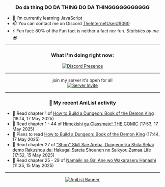 <div align="center">

### Do da thing DO DA THING DO DA THINGGGGGGGGGGG
</div>

- 🌱 I’m currently learning JavaScript
- 📫 You can contact me on Discord [TheInternetUser#9060](https://discord.com/users/534117072796385300)
- ⚡ Fun fact: 80% of the Fun fact is neither a fact nor fun. _Statistics by me 😎_
<hr>

<div align="center">

### What I'm doing right now:
[![Discord Presence](https://lanyard.cnrad.dev/api/534117072796385300)](https://discord.com/users/534117072796385300)
<hr>

join my server it's open for all <br>
[![Server Invite](https://invidget.switchblade.xyz/bfYgVHxrSs)](https://discord.gg/bfYgVHxrSs)

<hr>
  
### 🌸 My recent AniList activity

</div>

<!-- ANILIST_ACTIVITY:start -->

-   📖 Read chapter 1 of [How to Build a Dungeon: Book of the Demon King](https://anilist.co/manga/86242) (18:14, 17 May 2025)
-   📖 Read chapter 1 - 44 of [Himekishi ga Classmate! THE COMIC](https://anilist.co/manga/86276) (17:53, 17 May 2025)
-   📖 Plans to read [How to Build a Dungeon: Book of the Demon King](https://anilist.co/manga/86242) (17:44, 17 May 2025)
-   📖 Read chapter 27 of ["Shop" Skill Sae Areba, Dungeon-ka Shita Sekai demo Rakushou da: Hakugai Sareta Shounen no Saikyou Zamaa Life](https://anilist.co/manga/155974) (17:52, 15 May 2025)
-   📖 Read chapter 25 - 29 of [Namaiki na Gal Ane wo Wakaraseru Hanashi](https://anilist.co/manga/179506) (11:35, 15 May 2025)

<!-- ANILIST_ACTIVITY:end -->
<hr>

<div align="center">

[![AniList Banner](https://img.anili.st/User/929966)](https://anilist.co/user/TheInternetUser)

<!-- ![Profile views](https://gpvc.arturio.dev/TheInternetUse7) Since 2023-01-09 -->
<br>


</div>
